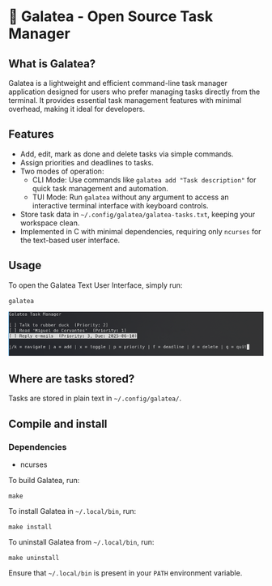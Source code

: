 # 📔 Galatea - Open Source Task Manager
## What is Galatea?
Galatea is a lightweight and efficient command-line task manager application
designed for users who prefer managing tasks directly from the terminal. It
provides essential task management features with minimal overhead, making it
ideal for developers.

## Features
- Add, edit, mark as done and delete tasks via simple commands.
- Assign priorities and deadlines to tasks.
- Two modes of operation:
  - CLI Mode: Use commands like `galatea add "Task description"` for quick task management and automation.
  - TUI Mode: Run `galatea` without any argument to access an interactive terminal interface with keyboard controls.
- Store task data in `~/.config/galatea/galatea-tasks.txt`, keeping your workspace clean.
- Implemented in C with minimal dependencies, requiring only `ncurses` for the text-based user interface.

## Usage
To open the Galatea Text User Interface, simply run:

```
galatea
```
![galateaTUI](pics/TUI.png)

## Where are tasks stored?
Tasks are stored in plain text in `~/.config/galatea/`.

## Compile and install
### Dependencies
- ncurses

To build Galatea, run:
```
make
```

To install Galatea in `~/.local/bin`, run:
```
make install
```

To uninstall Galatea from `~/.local/bin`, run:
```
make uninstall
```

Ensure that `~/.local/bin` is present in your `PATH` environment variable.

